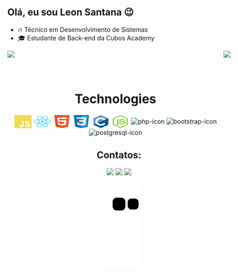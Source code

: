 ## Olá, eu sou Leon Santana 😉

- 🔥 Técnico em Desenvolvimento de Sistemas
- 🎓 Estudante de Back-end da Cubos Academy 

<div>
  
  <img  height="180em" src="https://github-readme-stats.vercel.app/api?username=LeonSantana7&show_icons=true&theme=great-gatsby&include_all_commits=true&count_private=true"/>
  <img align="right" height="180em" src="https://github-readme-stats.vercel.app/api/top-langs/?username=LeonSantana7&layout=compact&langs_count=16&theme=great-gatsby"/>
</div>
<br>

<div  align="center"> 
  <div style="display: inline_block"><br>
    <h1 align="center"> Technologies</h1>
    <img align="center" height="30" width="40" alt="js-icon"  src="https://raw.githubusercontent.com/devicons/devicon/master/icons/javascript/javascript-plain.svg">
    <img align="center" height="30" width="40" alt="react-icon" src="https://raw.githubusercontent.com/devicons/devicon/master/icons/react/react-original.svg">
    <img align="center" height="30" width="40" alt="html-icon" src="https://raw.githubusercontent.com/devicons/devicon/master/icons/html5/html5-original.svg">
    <img align="center" height="30" width="40" alt="css-icon" src="https://raw.githubusercontent.com/devicons/devicon/master/icons/css3/css3-original.svg">
    <img align="center" height="30" width="40" alt="c-icon" src="https://raw.githubusercontent.com/devicons/devicon/master/icons/c/c-original.svg">
    <img align="center" height="30" width="40" alt="nodejs-icon" src="https://raw.githubusercontent.com/devicons/devicon/master/icons/nodejs/nodejs-original.svg">
    <img align="center" height="30" width="40" alt="php-icon" src="https://cdn.jsdelivr.net/gh/devicons/devicon/icons/php/php-original.svg" />
      <img align="center" height="30" width="40" alt="bootstrap-icon" src="https://cdn.jsdelivr.net/gh/devicons/devicon/icons/bootstrap/bootstrap-original.svg" />
     <img align="center" height="30" width="40" alt="postgresql-icon" src="https://cdn.jsdelivr.net/gh/devicons/devicon/icons/postgresql/postgresql-original.svg" />
   </div>


  ## Contatos:

<div>
<a href="https://www.instagram.com/leonsantana210/" target="blank"><img src="https://img.shields.io/badge/-Instagram-%23E4405F?style=for-the-badge&logo=instagram&logoColor=white" target="blank"></a>
<a href = "mailto:leon.santana854@gmail.com"><img src="https://img.shields.io/badge/Gmail-D14836?style=for-the-badge&logo=gmail&logoColor=white" target="blank"></a>
<a href="https://www.linkedin.com/in/leon-santana-8b5041193/" target="blank"><img src="https://img.shields.io/badge/-LinkedIn-%230077B5?style=for-the-badge&logo=linkedin&logoColor=white" target="blank"></a> 
  
</div>

 ![Snake animation](https://github.com/LeonSantana7/LeonSantana7/blob/output/github-contribution-grid-snake.svg)
